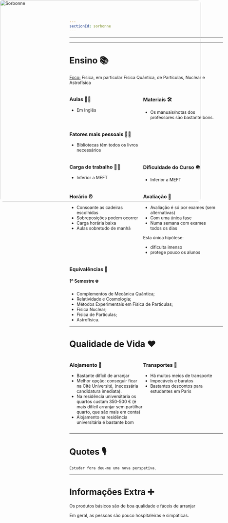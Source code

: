 ```yaml
---
sectionId: sorbonne
---
```


---

<img src="images/sorbonne.jpg" alt="Sorbonne" style="width:660px;margin:0;vertical-align:middle;position:absolute;top:0;left:0;border-radius:10px;">

---

# Ensino 📚

<u>Foco:</u> Física, em particular Física Quântica, de Partículas, Nuclear e Astrofísica

<div style="display: flex;">
    <div style="flex-basis: 48%;">
        <h3>Aulas 👩‍🏫</h3>
        <ul>
            <li>Em Inglês</li>
        </ul>
    </div>
    <div style="flex-basis: 48%;">
        <h3>Materiais 🛠️</h3>
        <ul>
            <li>Os manuais/notas dos professores são bastante bons.</li>
        </ul>
    </div>
</div>

<div style="display: flex;">
    <div style="flex-basis: 48%;">
        <h3>Fatores mais pessoais 🙍‍♂️</h3>
        <ul>
            <li>Bibliotecas têm todos os livros necessários</li>
        </ul>
    </div>
</div>
<div style="display: flex;">
    <div style="flex-basis: 48%;">
        <h3>Carga de trabalho 😮‍💨</h3>
        <ul>
            <li>Inferior a MEFT</li>
        </ul>
    </div>
    <div style="flex-basis: 48%;">
        <h3>Dificuldade do Curso 🪖</h3>
        <ul>
            <li>Inferior a MEFT</li>
        </ul>
    </div>
</div>

<div style="display: flex;">
    <div style="flex-basis: 48%;">
        <h3>Horário ⏰</h3>
        <ul>
            <li>Consoante as cadeiras escolhidas</li>
            <li>Sobreposições podem ocorrer</li>
            <li>Carga horária baixa</li>
            <li>Aulas sobretudo de manhã</li>
        </ul>
    </div>
    <div style="flex-basis: 48%;">
        <h3>Avaliação 📝</h3>
        <ul>
            <li>Avaliação é só por exames (sem alternativas)</li>
            <li>Com uma única fase</li>
            <li>Numa semana com exames todos os dias</li>
        </ul>
        <p>Esta única hipótese:</p>
        <ul>
            <li>dificulta imenso</li>
            <li>protege pouco os alunos</li>
        </ul>
    </div>
</div>

### Equivalências 📜

#### 1º Semestre ❄️

-   Complementos de Mecânica Quântica;
-   Relatividade e Cosmologia;
-   Métodos Experimentais em Física de Partículas;
-   Física Nuclear;
-   Física de Partículas;
-   Astrofísica.

---

# Qualidade de Vida ❤️

<div style="display: flex;">
    <div style="flex-basis: 48%;">
        <h3>Alojamento 🏡</h3>
        <ul>
            <li>Bastante difícil de arranjar</li>
            <li>Melhor opção: conseguir ficar na Cité Université, (necessária candidatura imediata).</li>
            <li>Na residência universitária os quartos custam 350-500 € (é mais difícil arranjar sem partilhar quarto, que são mais em conta)</li>
            <li>Alojamento na residência universitária é bastante bom</li>
        </ul>
    </div>
    <div style="flex-basis: 48%;">
        <h3>Transportes 🚌</h3>
        <ul>
            <li>Há muitos meios de transporte</li>
            <li>Impecáveis e baratos</li>
            <li>Bastantes descontos para estudantes em Paris</li>
        </ul>
    </div>
</div>

---

# Quotes 🎙️

```
Estudar fora deu-me uma nova perspetiva.
```

---

# Informações Extra ➕

Os produtos básicos são de boa qualidade e fáceis de arranjar

Em geral, as pessoas são pouco hospitaleiras e simpáticas.
